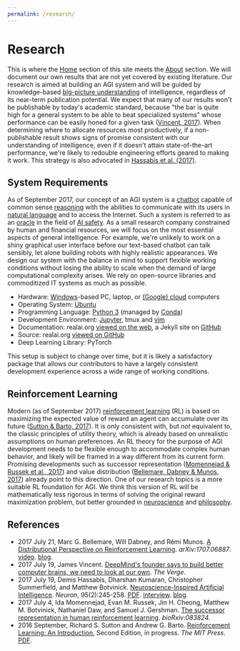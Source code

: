 ```yaml
---
permalink: /research/
---
```

# Research

This is where the [Home](http://realai.org) section of this site meets the [About](http://realai.org/about/) section. We will document our own results that are not yet covered by existing literature. Our research is aimed at building an AGI system and will be guided by knowledge-based [big-picture understanding](http://realai.org/background/) of intelligence, regardless of its near-term publication potential. We expect that many of our results won't be publishable by today's academic standard, because "the bar is quite high for a general system to be able to beat specialized systems" whose performance can be easily honed for a given task ([Vincent, 2017](https://www.theverge.com/2017/7/19/15998610/ai-neuroscience-machine-learning-deepmind-demis-hassabis-interview)). When determining where to allocate resources most productively, if a non-publishable result shows signs of promise consistent with our understanding of intelligence, even if it doesn't attain state-of-the-art performance, we're likely to redouble engineering efforts geared to making it work. This strategy is also advocated in [Hassabis et al. (2017)](http://www.cell.com/neuron/fulltext/S0896-6273(17)30509-3).

## System Requirements

As of September 2017, our concept of an AGI system is a [chatbot](http://realai.org/chatbot/) capable of common sense [reasoning](http://realai.org/reasoning/) with the abilities to communicate with its users in [natural language](http://realai.org/natural-language-processing/) and to access the Internet. Such a system is referred to as an [oracle](http://realai.org/safety/oracle-ai/) in the field of [AI safety](http://realai.org/safety/). As a small research company constrained by human and financial resources, we will focus on the most essential aspects of general intelligence. For example, we're unlikely to work on a shiny graphical user interface before our text-based chatbot can talk sensibly, let alone building robots with highly realistic appearances. We design our system with the balance in mind to support flexible working conditions without losing the ability to scale when the demand of large computational complexity arises. We rely on open-source libraries and commoditized IT systems as much as possible.

* Hardware: [Windows](http://realai.org/course/windows/)-based PC, laptop, or [(Google) cloud](http://realai.org/course/google-cloud-platform/) computers
* Operating System: [Ubuntu](http://realai.org/course/ubuntu/)
* Programming Language: [Python 3](http://realai.org/course/python/) (managed by [Conda](http://realai.org/course/conda/))
* Development Environment: [Jupyter](http://realai.org/course/jupyter/), tmux and [vim](course/system/vim.md)
* Documentation: realai.org [viewed on the web](http://realai.org/), a Jekyll site on [GitHub](course/system/github.md)
* Source: realai.org [viewed on GitHub](https://github.com/real-ai/realai.org)
* Deep Learning Library: PyTorch

This setup is subject to change over time, but it is likely a satisfactory package that allows our contributors to have a largely consistent development experience across a wide range of working conditions.

## Reinforcement Learning

Modern (as of September 2017) [reinforcement learning](http://realai.org/course/reinforcement-learning/) (RL) is based on maximizing the expected value of reward an agent can accumulate over its future ([Sutton & Barto, 2017](http://incompleteideas.net/sutton/book/the-book-2nd.html)). It is only consistent with, but *not* equivalent to, the classic principles of utility theory, which is already based on unrealistic assumptions on human preferences. An RL theory for the purpose of AGI development needs to be flexible enough to accommodate complex human behavior, and likely will be framed in a way different from its current form. Promising developments such as successor representation ([Momennejad & Russek et al., 2017](http://www.biorxiv.org/content/early/2017/07/04/083824)) and value distribution ([Bellemare, Dabney & Munos, 2017](https://arxiv.org/abs/1707.06887)) already point to this direction. One of our research topics is a more suitable RL foundation for AGI. We think this version of RL will be mathematically less rigorous in terms of solving the original reward maximization problem, but better grounded in [neuroscience](http://realai.org/background/neuroscience/) and [philosophy](background/philosophy/README.md).

## References

* 2017 July 21, Marc G. Bellemare, Will Dabney, and Rémi Munos. [A Distributional Perspective on Reinforcement Learning](https://arxiv.org/abs/1707.06887). *arXiv:1707.06887*. [video](http://youtu.be/yFBwyPuO2Vg). [blog](https://deepmind.com/blog/going-beyond-average-reinforcement-learning/).
* 2017 July 19, James Vincent. [DeepMind's founder says to build better computer brains, we need to look at our own](https://www.theverge.com/2017/7/19/15998610/ai-neuroscience-machine-learning-deepmind-demis-hassabis-interview). *The Verge*.
* 2017 July 19, Demis Hassabis, Dharshan Kumaran, Christopher Summerfield, and Matthew Botvinick. [Neuroscience-Inspired Artificial Intelligence](http://www.cell.com/neuron/fulltext/S0896-6273(17)30509-3). *Neuron*, 95(2):245-258. [PDF](https://deepmind.com/documents/113/Neuron.pdf). [interview](https://www.theverge.com/2017/7/19/15998610/ai-neuroscience-machine-learning-deepmind-demis-hassabis-interview). [blog](https://deepmind.com/blog/ai-and-neuroscience-virtuous-circle/).
* 2017 July 4, Ida Momennejad, Evan M. Russek, Jin H. Cheong, Matthew M. Botvinick, Nathaniel Daw, and Samuel J. Gershman. [The successor representation in human reinforcement learning](http://www.biorxiv.org/content/early/2017/07/04/083824). *bioRxiv:083824*.
* 2016 September, Richard S. Sutton and Andrew G. Barto. [Reinforcement Learning: An Introduction](http://incompleteideas.net/sutton/book/the-book-2nd.html), Second Edition, in progress. *The MIT Press*. [PDF](http://incompleteideas.net/sutton/book/bookdraft2016sep.pdf).


